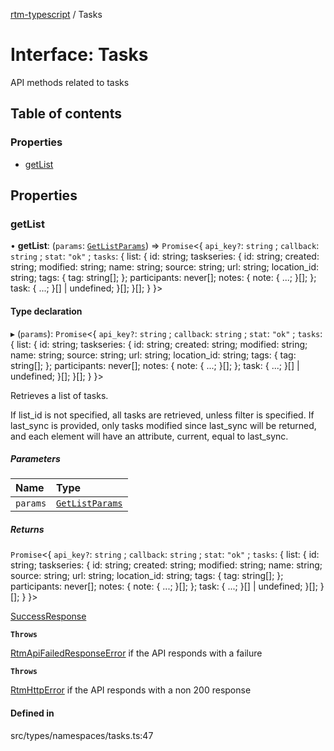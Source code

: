 [rtm-typescript](../README.md) / Tasks

# Interface: Tasks

API methods related to tasks

## Table of contents

### Properties

- [getList](Tasks.md#getlist)

## Properties

### getList

• **getList**: (`params`: [`GetListParams`](GetListParams.md)) => `Promise`\<\{ `api_key?`: `string` ; `callback`: `string` ; `stat`: ``"ok"`` ; `tasks`: \{ list: \{ id: string; taskseries: \{ id: string; created: string; modified: string; name: string; source: string; url: string; location\_id: string; tags: \{ tag: string[]; }; participants: never[]; notes: \{ note: \{ ...; }[]; }; task: \{ ...; }[] \| undefined; }[]; }[]; }  }\>

#### Type declaration

▸ (`params`): `Promise`\<\{ `api_key?`: `string` ; `callback`: `string` ; `stat`: ``"ok"`` ; `tasks`: \{ list: \{ id: string; taskseries: \{ id: string; created: string; modified: string; name: string; source: string; url: string; location\_id: string; tags: \{ tag: string[]; }; participants: never[]; notes: \{ note: \{ ...; }[]; }; task: \{ ...; }[] \| undefined; }[]; }[]; }  }\>

Retrieves a list of tasks.

If list_id is not specified, all tasks are retrieved, unless filter is specified.
If last_sync is provided, only tasks modified since last_sync will be returned, and each <list> element will have an attribute, current, equal to last_sync.

##### Parameters

| Name | Type |
| :------ | :------ |
| `params` | [`GetListParams`](GetListParams.md) |

##### Returns

`Promise`\<\{ `api_key?`: `string` ; `callback`: `string` ; `stat`: ``"ok"`` ; `tasks`: \{ list: \{ id: string; taskseries: \{ id: string; created: string; modified: string; name: string; source: string; url: string; location\_id: string; tags: \{ tag: string[]; }; participants: never[]; notes: \{ note: \{ ...; }[]; }; task: \{ ...; }[] \| undefined; }[]; }[]; }  }\>

[SuccessResponse](SuccessResponse.md)

**`Throws`**

[RtmApiFailedResponseError](../classes/RtmApiFailedResponseError.md) if the API responds with a failure

**`Throws`**

[RtmHttpError](../classes/RtmHttpError.md) if the API responds with a non 200 response

#### Defined in

src/types/namespaces/tasks.ts:47
